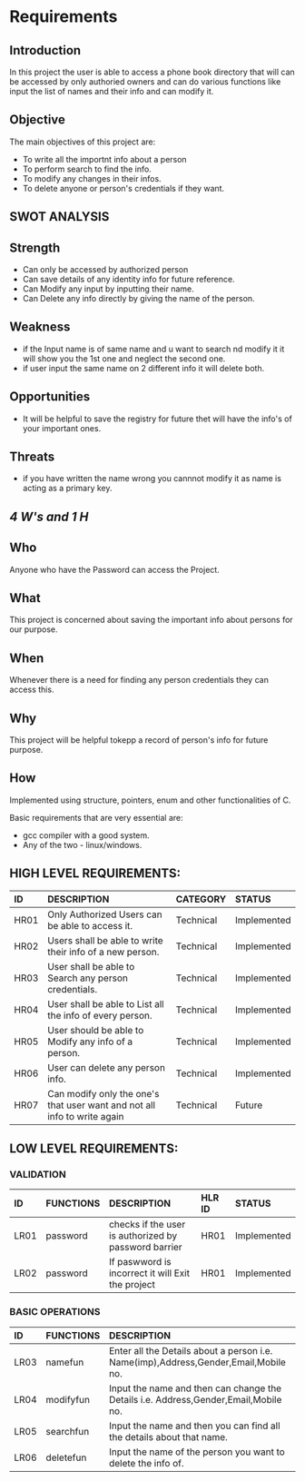 # Requirements 

## Introduction 
In this project the user is able to access a phone book directory that will can be accessed by only authoried owners and can do various functions like input the list of names and their info and can modify it.

## Objective 

The main objectives of this project are: 
* To write all the importnt info about a person
* To perform search to find the info.
* To modify any changes in their infos.
* To delete anyone or person's credentials if they want.

## SWOT ANALYSIS
## Strength
* Can only be accessed by authorized person
* Can save details of any identity info for future reference.
* Can Modify any input by inputting their name.
* Can Delete any info directly by giving the name of the person.
## Weakness
* if the Input name is of same name and u want to search nd modify it it will show you the 1st one and neglect the second one.
* if user input the same name on 2 different info it will delete both.
## Opportunities
* It will be helpful to save the registry for future thet will have the info's of your important ones.
## Threats
* if you have written the name wrong you cannnot modify it as name is acting as a primary key.

## ***4 W's and 1 H***
## Who
Anyone who have the Password can access the Project.
## What
This project is concerned about saving the important info about persons for our purpose.
## When 
Whenever there is a need for finding any person credentials they can access this.
## Why
This project will be helpful tokepp a record of person's info for future purpose.
## How
Implemented using structure, pointers, enum and other functionalities of C.

Basic requirements that are very essential are:
* gcc compiler with a good system.
* Any of the two - linux/windows.

## HIGH LEVEL REQUIREMENTS:

|ID|DESCRIPTION|CATEGORY|STATUS|
|:-----|:--------------------------------|:----------------|:----------|
|HR01|Only Authorized Users can be able to access it.|Technical|Implemented|
|HR02|Users shall be able to write their info of a new person.|Technical|Implemented|
|HR03|User shall be able to Search any person credentials.|Technical|Implemented|
|HR04|User shall be able to List all the info of every person.|Technical|Implemented|
|HR05|User should be able to Modify any info of a person.|Technical|Implemented|
|HR06|User can delete any person info.|Technical|Implemented|
|HR07|Can modify only the one's that user want and not all info to write again|Technical|Future|

## LOW LEVEL REQUIREMENTS:

### VALIDATION
|ID|FUNCTIONS|DESCRIPTION|HLR ID|STATUS|
|:-------|:-------|:-------|:-------|:-------|
|LR01|password|checks if the user is authorized by password barrier|HR01|Implemented|
|LR02|password|If paswword is incorrect it will Exit the project|HR01|Implemented|

### BASIC OPERATIONS
|ID|FUNCTIONS|DESCRIPTION|HLR ID|STATUS|
|:-------|:-------|:-------|:-------|:-------|
|LR03|namefun|Enter all the Details about a person i.e. Name(imp),Address,Gender,Email,Mobile no.|HR02|Implemented|
|LR04|modifyfun|Input the name and then can change the Details i.e. Address,Gender,Email,Mobile no.|HR04|Implemented|
|LR05|searchfun|Input the name and then you can find all the details about that name.|HR03|Implemented|
|LR06|deletefun|Input the name of the person you want to delete the info of.|HR02_03|Implemented|
